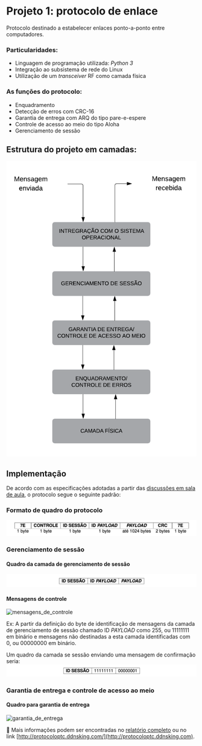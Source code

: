 # Projeto 1: protocolo de enlace

Protocolo destinado a estabelecer enlaces ponto-a-ponto entre computadores. 

### Particularidades:
* Linguagem de programação utilizada: *Python 3*
* Integração ao subsistema de rede do Linux 
* Utilização de um *transceiver* RF como camada física

### As funções do protocolo:
* Enquadramento
* Detecção de erros com CRC-16
* Garantia de entrega com ARQ do tipo pare-e-espere
* Controle de acesso ao meio do tipo Aloha
* Gerenciamento de sessão

## Estrutura do projeto em camadas:
![camadas](https://github.com/mftutui/PTC29008/blob/master/Projeto1-Protocolo-de-Comunicacao/imagens/camadas.png)

## Implementação

De acordo com as especificações adotadas a partir das [discussões em sala de aula](https://wiki.sj.ifsc.edu.br/wiki/index.php/PTC29008:_Projeto_1:_um_protocolo_de_comunica%C3%A7%C3%A3o), o protocolo segue o seguinte padrão:

### Formato de quadro do protocolo
![formato_de_quadro](https://github.com/mftutui/PTC29008/blob/master/Projeto1-Protocolo-de-Comunicacao/imagens/formato_do_quadro.png)

### Gerenciamento de sessão

#### Quadro da camada de gerenciamento de sessão
![quadro_gerenciamento_sessao](https://github.com/mftutui/PTC29008/blob/master/Projeto1-Protocolo-de-Comunicacao/imagens/quadro_gerenciamento_sessao.png)

#### Mensagens de controle
![mensagens_de_controle]()

Ex: A partir da definição do byte de identificação de mensagens da camada de gerenciamento de sessão chamado ID *PAYLOAD* como 255, ou 11111111 em binário e mensagens não destinadas a esta camada identificadas com 0, ou 00000000 em binário.

Um quadro da camada se sessão enviando uma mensagem de confirmação seria:
![sessao_confirmacao](https://github.com/mftutui/PTC29008/blob/master/Projeto1-Protocolo-de-Comunicacao/imagens/sessao_confirmacao.png)

### Garantia de entrega e controle de acesso ao meio

#### Quadro para garantia de entrega
![garantia_de_entrega](https://github.com/mftutui/PTC29008/blob/master/Projeto1-Protocolo-de-Comunicacao/imagens/garantia_entrega.png)


📗 Mais informações podem ser encontradas no [relatório completo](https://github.com/mftutui/PTC29008/blob/master/Projeto1-Protocolo-de-Comunicacao/RELATORIO1_PTC29008.pdf) ou no link [http://protocoloptc.ddnsking.com/](http://protocoloptc.ddnsking.com).